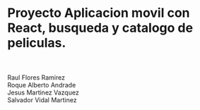 # Proyecto Aplicacion movil con React, busqueda y catalogo de peliculas.
<br/><br/>
Raul Flores Ramirez<br/>
Roque Alberto Andrade<br/>
Jesus Martinez Vazquez<br/>
Salvador Vidal Martinez
